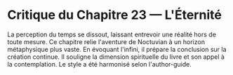 # Critique du Chapitre 23 — L'Éternité
La perception du temps se dissout, laissant entrevoir une réalité hors de toute mesure.
Ce chapitre relie l'aventure de Noctuvian à un horizon métaphysique plus vaste.
En évoquant l'infini, il prépare la conclusion sur la création continue.
Il souligne la dimension spirituelle du livre et son appel à la contemplation.
Le style a été harmonisé selon l'author-guide.

